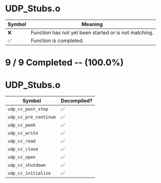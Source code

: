 # UDP_Stubs.o
| Symbol | Meaning 
| ------------- | ------------- 
| :x: | Function has not yet been started or is not matching. 
| :white_check_mark: | Function is completed. 


# 9 / 9 Completed -- (100.0%)
# UDP_Stubs.o
| Symbol | Decompiled? |
| ------------- | ------------- |
| `udp_cc_post_stop` | :white_check_mark: |
| `udp_cc_pre_continue` | :white_check_mark: |
| `udp_cc_peek` | :white_check_mark: |
| `udp_cc_write` | :white_check_mark: |
| `udp_cc_read` | :white_check_mark: |
| `udp_cc_close` | :white_check_mark: |
| `udp_cc_open` | :white_check_mark: |
| `udp_cc_shutdown` | :white_check_mark: |
| `udp_cc_initialize` | :white_check_mark: |
